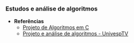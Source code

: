 ### Estudos e análise de algoritmos

 - <strong>Referências</strong>
   - [Projeto de Algoritmos em C](http://www2.dcc.ufmg.br/livros/algoritmos/implementacoes-05.php)
   - [Projeto e análise de algoritmos - UnivespTV](https://www.youtube.com/watch?v=kKgWNDAYJOw&index=1&list=PLxI8Can9yAHdNN5fpKWRF8bbLG-2P-0LW)
